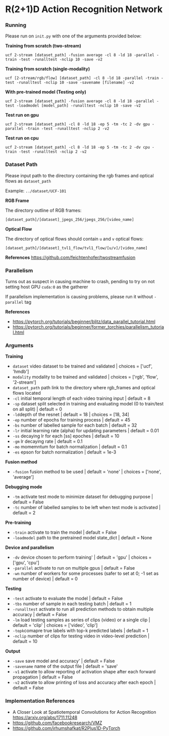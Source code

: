 # R(2+1)D Action Recognition Network
### Running

Please run on `init.py` with one of the arguments provided below:

**Training from scratch (two-stream)**

`ucf 2-stream [dataset_path] -fusion average -cl 8 -ld 18 -parallel -train -test -runalltest -nclip 10 -save -v2`

**Training from scratch (single-modality)**

`ucf [2-stream/rgb/flow] [dataset_path] -cl 8 -ld 18 -parallel -train -test -runalltest -nclip 10 -save -savename [filename] -v2`

**With pre-trained model (Testing only)**

`ucf 2-stream [dataset_path] -fusion average -cl 8 -ld 18 -parallel -test -loadmodel [model_path] -runalltest -nclip 10 -save -v2`

**Test run on gpu**

`ucf 2-stream [dataset_path] -cl 8 -ld 18 -ep 5 -tm -tc 2 -dv gpu -parallel -train -test -runalltest -nclip 2 -v2`

**Test run on cpu**

`ucf 2-stream [dataset_path] -cl 8 -ld 18 -ep 5 -tm -tc 2 -dv cpu -train -test -runalltest -nclip 2 -v2`

### Dataset Path

Please input path to the directory containing the rgb frames and optical flows as `dataset_path` 

Example: `../dataset/UCF-101`

**RGB Frame**

The directory outline of RGB frames:

`[dataset_path]/[dataset]_jpegs_256/jpegs_256/[video_name]`

**Optical Flow**

The directory of optical flows should contain `u` and `v` optical flows:

`[dataset_path]/[dataset]_tvl1_flow/tvl1_flow/[u/v]/[video_name]`

**References**
https://github.com/feichtenhofer/twostreamfusion

### Parallelism

Turns out as suspect in causing machine to crash, pending to try on not setting host GPU `cuda:0` as the gatherer

If parallelism implementation is causing problems, please run it without `-parallel` tag

**References**
- https://pytorch.org/tutorials/beginner/blitz/data_parallel_tutorial.html
- https://pytorch.org/tutorials/beginner/former_torchies/parallelism_tutorial.html

### Arguments

**Training**

- `dataset` video dataset to be trained and validated | choices = ['ucf', 'hmdb']
- `modality` modality to be trained and validated | choices = ['rgb', 'flow', '2-stream']
- `dataset_path` path link to the directory where rgb_frames and optical flows located
- `-cl` initial temporal length of each video training input | default = 8
- `-sp` dataset split selected in training and evaluating model (0 to train/test on all split) | default = 0
- `-ld`depth of the resnet | default = 18 | choices = [18, 34]
- `-ep` number of epochs for training process | default = 45
- `-bs` number of labelled sample for each batch | default = 32
- `-lr` initial learning rate (alpha) for updating parameters | default = 0.01
- `-ss` decaying lr for each [ss] epoches | default = 10
- `-gm` lr decaying rate | default = 0.1
- `-mo` momemntum for batch normalization | default = 0.1
- `-es` epson for batch normalization | default = 1e-3

**Fusion method**

- `-fusion` fusion method to be used | default = 'none' | choices = ['none', 'average']

**Debugging mode**

- `-tm` activate test mode to minimize dataset for debugging purpose | default = False
- `-tc` number of labelled samples to be left when test mode is activated | default = 2

**Pre-training**

- `-train` activate to train the model | default = False
- `-loadmodel` path to the pretrained model state_dict | default = None

**Device and parallelism**

- `-dv` device chosen to perform training' | default = 'gpu' | choices = ['gpu', 'cpu']
- `-parallel` activate to run on multiple gpus | default = False
- `-wn` number of workers for some processes (safer to set at 0; -1 set as number of device) | default = 0

**Testing**

- `-test` activate to evaluate the model | default = False
- `-tbs` number of sample in each testing batch | default = 1
- `-runalltest` activate to run all prediction methods to obtain multiple accuracy | default = False
- `-lm` load testing samples as series of clips (video) or a single clip | default = 'clip' | choices = ['video', 'clip']
- `-topk`comapre true labels with top-k predicted labels | default = 1
- `-nclip` number of clips for testing video in video-level prediction | default = 10

**Output**
- `-save` save model and accuracy' | default = False
- `-savename` name of the output file | default = 'save'
- `-v1` activate to allow reporting of activation shape after each forward propagation | default = False
- `-v2` activate to allow printing of loss and accuracy after each epoch | default = False

### Implementation References

- A Closer Look at Spatiotemporal Convolutions for Action Recognition https://arxiv.org/abs/1711.11248
- https://github.com/facebookresearch/VMZ
- https://github.com/irhumshafkat/R2Plus1D-PyTorch
